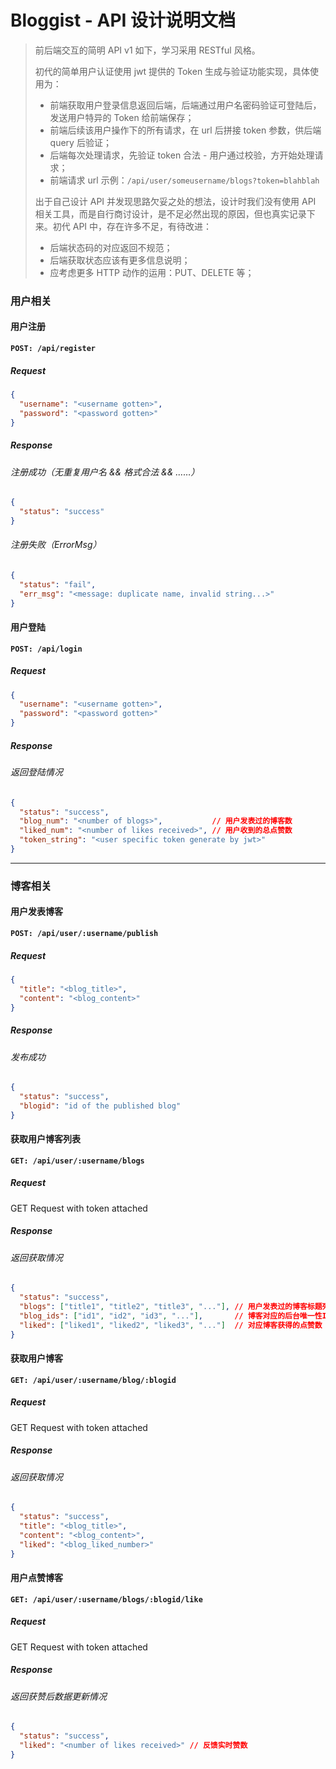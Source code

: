 # Bloggist - API 设计说明文档

> 前后端交互的简明 API v1 如下，学习采用 RESTful 风格。
>
> 初代的简单用户认证使用 jwt 提供的 Token 生成与验证功能实现，具体使用为：
>
> - 前端获取用户登录信息返回后端，后端通过用户名密码验证可登陆后，发送用户特异的 Token 给前端保存；
> - 前端后续该用户操作下的所有请求，在 url 后拼接 token 参数，供后端 query 后验证；
> - 后端每次处理请求，先验证 token 合法 - 用户通过校验，方开始处理请求；
> - 前端请求 url 示例：`/api/user/someusername/blogs?token=blahblah`
>
> 出于自己设计 API 并发现思路欠妥之处的想法，设计时我们没有使用 API 相关工具，而是自行商讨设计，是不足必然出现的原因，但也真实记录下来。初代 API 中，存在许多不足，有待改进：
>
> - 后端状态码的对应返回不规范；
> - 后端获取状态应该有更多信息说明；
> - 应考虑更多 HTTP 动作的运用：PUT、DELETE 等；

### 用户相关

#### 用户注册

**`POST: /api/register`**

##### Request

```json
{
  "username": "<username gotten>",
  "password": "<password gotten>"
}
```

##### Response

###### 注册成功（无重复用户名 && 格式合法 && ……）

```json
{
  "status": "success"
}
```

###### 注册失败（ErrorMsg）

```json
{
  "status": "fail",
  "err_msg": "<message: duplicate name, invalid string...>"
}
```



#### 用户登陆

**`POST: /api/login`**

##### Request

```json
{
  "username": "<username gotten>",
  "password": "<password gotten>"
}
```

##### Response

###### 返回登陆情况

```json
{
  "status": "success",
  "blog_num": "<number of blogs>",           // 用户发表过的博客数
  "liked_num": "<number of likes received>", // 用户收到的总点赞数
  "token_string": "<user specific token generate by jwt>"
}
```



---

### 博客相关

#### 用户发表博客

**`POST: /api/user/:username/publish`**

##### Request

```json
{
  "title": "<blog_title>",
  "content": "<blog_content>"
}
```

##### Response

###### 发布成功

```json
{
  "status": "success",
  "blogid": "id of the published blog"
}
```



#### 获取用户博客列表

**`GET: /api/user/:username/blogs`**

##### Request

GET Request with token attached

##### Response

###### 返回获取情况

```json
{
  "status": "success",
  "blogs": ["title1", "title2", "title3", "..."], // 用户发表过的博客标题列表
  "blog_ids": ["id1", "id2", "id3", "..."],       // 博客对应的后台唯一性ID
  "liked": ["liked1", "liked2", "liked3", "..."]  // 对应博客获得的点赞数
}
```



#### 获取用户博客

**`GET: /api/user/:username/blog/:blogid`**

##### Request

GET Request with token attached

##### Response

###### 返回获取情况

```json
{
  "status": "success",
  "title": "<blog_title>",
  "content": "<blog_content>",
  "liked": "<blog_liked_number>"
}
```



#### 用户点赞博客

**`GET: /api/user/:username/blogs/:blogid/like`**

##### Request

GET Request with token attached

##### Response

###### 返回获赞后数据更新情况

```json
{
  "status": "success",
  "liked": "<number of likes received>" // 反馈实时赞数
}
```


